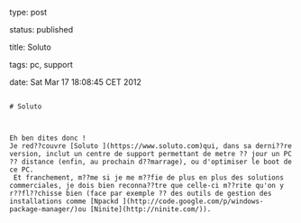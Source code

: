 type: post
status: published
title: Soluto
tags: pc, support
date: Sat Mar 17 18:08:45 CET 2012
~~~~~~
# Soluto

Eh ben dites donc !  
Je red??couvre [Soluto ](https://www.soluto.com)qui, dans sa derni??re version, inclut un centre de support permettant de metre ?? jour un PC ?? distance (enfin, au prochain d??marrage), ou d'optimiser le boot de ce PC.  
 Et franchement, m??me si je me m??fie de plus en plus des solutions commerciales, je dois bien reconna??tre que celle-ci m??rite qu'on y r??fl??chisse bien (face par exemple ?? des outils de gestion des installations comme [Npackd ](http://code.google.com/p/windows-package-manager/)ou [Ninite](http://ninite.com/)).